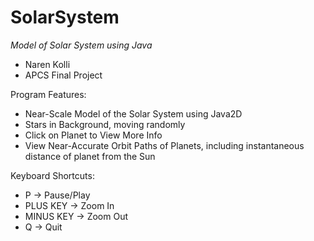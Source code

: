 # SolarSystem

*Model of Solar System using Java*

* Naren Kolli
* APCS Final Project

Program Features:
* Near-Scale Model of the Solar System using Java2D 
* Stars in Background, moving randomly
* Click on Planet to View More Info
* View Near-Accurate Orbit Paths of Planets, including instantaneous distance of planet from the Sun 

Keyboard Shortcuts: 
 * P -> Pause/Play
 * PLUS KEY -> Zoom In
 * MINUS KEY -> Zoom Out
 * Q -> Quit
 
